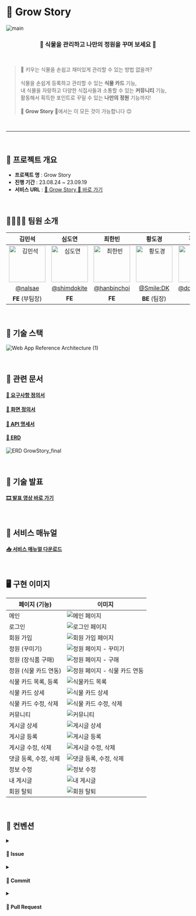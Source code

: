 # 🌳 Grow Story
![main](https://github.com/nalsae/seb45_main_011/assets/101828759/1d9742ff-27eb-4ac2-8e59-d56bbade03d3)
<main align="center">
    <h3 align="center">🌱 식물을 관리하고 나만의 정원을 꾸며 보세요 🌱</h3> 
</main>

<br>

> 🤔 키우는 식물을 손쉽고 재미있게 관리할 수 있는 방법 없을까? <br>
> <br>
> 식물을 손쉽게 등록하고 관리할 수 있는 **식물 카드** 기능, <br>
> 내 식물을 자랑하고 다양한 식집사들과 소통할 수 있는 **커뮤니티** 기능, <br>
> 활동해서 획득한 포인트로 꾸밀 수 있는 **나만의 정원** 기능까지! <br>
> <br>
> 🌳 **Grow Story** 🌳에서는 이 모든 것이 가능합니다 😊

<br>

------------

<br>

## 🚩 프로젝트 개요
* **프로젝트 명** : Grow Story
* **진행 기간** : 23.08.24 ~ 23.09.19
* **서비스 URL** : [🌳 Grow Story 🌳 바로 가기](https://grow-story.vercel.app/)

<br>

## 👨‍👩‍👧‍👦 팀원 소개
| 김민석 | 심도연 | 최한빈 | 황도경 | 김도형 | 이승태 |
| :---: | :---: | :---: | :---: | :---: | :---: |
| <img alt="김민석" src="https://avatars.githubusercontent.com/u/101828759?v=4" height="100" width="100"> | <img alt="심도연" src="https://avatars.githubusercontent.com/u/126948653?v=4" height="100" width="100"> | <img alt="최한빈" src="https://avatars.githubusercontent.com/u/44600584?v=4" height="100" width="100"> | <img alt="황도경" src="https://avatars.githubusercontent.com/u/71459076?v=4" height="100" width="100"> | <img alt="김도형" src="https://avatars.githubusercontent.com/u/62333468?v=4" height="100" width="100"> | <img alt="이승태" src="https://avatars.githubusercontent.com/u/124790177?v=4" height="100" width="100"> |
| [@nalsae](https://github.com/nalsae) | [@shimdokite](https://github.com/shimdokite) | [@hanbinchoi](https://github.com/hanbinchoi) | [@Smile:DK](https://github.com/Dokyung-Hwang) | [@dohyoungK](https://github.com/dohyoungK) | [@NtoZero](https://github.com/NtoZero) 
| **FE** (부팀장) | **FE** | **FE** | **BE** (팀장) | **BE** | **BE** |

<br>

## 🔧 기술 스택
![Web App Reference Architecture (1)](https://github.com/nalsae/seb45_main_011/assets/101828759/86f50a74-2e0c-4a5d-8865-45e95f595593)

<br>

## 📝 관련 문서

#### [📌 요구사항 정의서](https://docs.google.com/spreadsheets/d/1DfUeCgU0jrdEpSmEmLVWainZ1wjpvFihpR83t6NWGdw/edit#gid=160309127)

#### [📌 화면 정의서](https://www.figma.com/file/yL1b8KClwZHoBXDcCp4wei/GrowStroy?type=design&node-id=1-8&mode=design)

#### [📌 API 명세서](https://documenter.getpostman.com/view/27565928/2s9Y5YS34h)

#### [📌 ERD](https://www.figma.com/file/yL1b8KClwZHoBXDcCp4wei/GrowStroy?type=design&node-id=1-8&mode=design)
  ![ERD  GrowStory_final](https://github.com/nalsae/seb45_main_011/assets/101828759/35b133c5-790e-48cf-be56-8eb2f4c54522)


<br>

## 🎤 기술 발표
#### [🎞 발표 영상 바로 가기](https://www.youtube.com/watch?v=GHia0UGUqTw)


<br>

## 📜 서비스 매뉴얼

#### [📥 서비스 매뉴얼 다운로드](https://github.com/codestates-seb/seb45_main_011/files/12667869/Grow.Story.pdf)


<br>

## 🖥 구현 이미지

| 페이지 (기능)           | 이미지                                                                           |
| ---------------------- | -------------------------------------------------------------------------------------- |
| 메인              | ![메인 페이지](https://github.com/nalsae/seb45_main_011/assets/101828759/7e293d8a-9934-4aa8-b3af-e6ccd7aa112b)|
| 로그인                 | ![로그인 페이지](https://github.com/nalsae/seb45_main_011/assets/101828759/7b393893-9c3b-45a3-aa21-748f46b8b522)|
| 회원 가입    |  ![회원 가입 페이지](https://github.com/nalsae/seb45_main_011/assets/101828759/9b6db6ec-0e98-4267-a172-c2adf29a9fb9) |
| 정원 (꾸미기)              |![정원 페이지 - 꾸미기](https://github.com/nalsae/seb45_main_011/assets/101828759/de3caba6-42f5-4708-ad9c-8bd2e50a4231)|
| 정원 (장식품 구매)        |  ![정원 페이지 - 구매](https://github.com/nalsae/seb45_main_011/assets/101828759/49c9acf3-b06d-44e9-9a16-208f8a022b63) |
| 정원 (식물 카드 연동)        |   ![정원 페이지 - 식물 카드 연동](https://github.com/nalsae/seb45_main_011/assets/101828759/ef6da970-f632-45b8-b0f9-eb737d5b9903)  |
| 식물 카드 목록, 등록        |  ![식물카드 목록](https://github.com/nalsae/seb45_main_011/assets/101828759/a7f05c66-9a9b-4ff0-a32d-08599fb4dd9a)   |
| 식물 카드 상세         |    ![식물 카드 상세](https://github.com/nalsae/seb45_main_011/assets/101828759/38ab89f9-ec9c-4410-aeb9-83e9cd09ca7e)  |
| 식물 카드 수정, 삭제 | ![식물 카드 수정, 삭제](https://github.com/nalsae/seb45_main_011/assets/101828759/6fe42722-8676-4eee-bd00-27bc16c9c9f0)|
| 커뮤니티            |   ![커뮤니티](https://github.com/nalsae/seb45_main_011/assets/101828759/a27f3bfd-3346-4070-a6b8-082b5708f73a)  |
| 게시글 상세            |     ![게시글 상세](https://github.com/nalsae/seb45_main_011/assets/101828759/128584db-95cd-4edf-9161-74962f67d645) |
| 게시글 등록            |    ![게시글 등록](https://github.com/nalsae/seb45_main_011/assets/101828759/211bd724-984e-45b8-989a-4c59246dbec2)  |
| 게시글 수정, 삭제            |    ![게시글 수정, 삭제](https://github.com/nalsae/seb45_main_011/assets/101828759/1ea79b6f-2717-406b-89f4-adbdfcaa785e)  |
| 댓글 등록, 수정, 삭제           |    ![댓글 등록, 수정, 삭제](https://github.com/nalsae/seb45_main_011/assets/101828759/52ccd8f0-5e30-4198-bfc9-2dca9b28b870)|
| 정보 수정           |    ![정보 수정](https://github.com/nalsae/seb45_main_011/assets/101828759/a74749c1-d239-48cc-ac55-f6eda46ff228)   |
| 내 게시글           |     ![내 게시글](https://github.com/nalsae/seb45_main_011/assets/101828759/9d05dd7d-0cd3-4f86-b0b8-43b5438ba724)   |
| 회원 탈퇴           |  ![회원 탈퇴](https://github.com/nalsae/seb45_main_011/assets/101828759/120777f3-9c77-4681-bd3c-78cd5204c90e) |


<br>

## 🤙 컨벤션

<details>
  <summary><h4>📌 Issue</h4></summary>
  
  1. 제목
    
  - 작업 내용에 따라 커밋 메시지에 사용하는 Gitmoji를 적절하게 작성
  - 자신이 작업한 내용을 한 눈에 파악하기 쉽도록 명사형으로 작성
    
```
[FE/BE] ✨ OOO 컴포넌트 구현
```

  2. 내용

    ## Abstracts
    * 간략하게 할 일에 대한 설명을 작성해주세요.
    
    ## To Do
    - [ ] 구현할 기능 1
    - [ ] 구현할 기능 2
    
    ## ETC
    * 추가적인 안내 사항이 있다면 작성해주세요.

</details>

<details>
  <summary><h4>📌 Commit</h4></summary>

  - 커밋 메시지
  
  1. 적절한 커밋 접두사 작성
  2. 커밋 메시지 내용 작성
  3. 내용 뒤에 이슈 (#이슈 번호)와 같이 작성하여 이슈 연결

    [FE/BE] 🔧 Conf: 초기 환경 설정 (#1)

  | 접두사 | 설명  |
  | --- | --- |
  | ✨ Feat : | 새로운 기능 구현  |
  | 🍱 Add :  | 에셋 파일 추가 |
  | 🐛 Fix : | 버그 수정 |
  | 📝 Docs : | 문서 추가 및 수정 |
  | 💄 Style : | 스타일링 작업 |
  | ♻️ Refactor : | 코드 리팩토링 (동작 변경 없음) |
  | 🧪 Test : | 테스트 |
  | 🚀 Deploy : | 배포 |
  | 🔧 Conf : | 빌드, 환경 설정 |
  | ✏️ Chore : | 기타 작업 |

</details>

<details>
  <summary><h4>📌 Pull Request</h4></summary>

  1. 제목
  - 작업 내용에 따라 커밋 메시지에 사용하는 Gitmoji를 적절하게 작성
  - 자신이 작업한 내용을 한 눈에 파악하기 쉽도록 명사형으로 작성
    
```
 [FE/BE] ✨ OOO 컴포넌트 구현
```

  2. 내용

    ## Title
    * 제목은 '✨ 홈 페이지 구현'과 같이 작성합니다.
    
    ## PR Type
    - [ ] FEAT: 새로운 기능 구현
    - [ ] ADD : 에셋 파일 추가
    - [ ] FIX: 버그 수정
    - [ ] DOCS: 문서 추가 및 수정
    - [ ] STYLE: 포맷팅 변경
    - [ ] REFACTOR: 코드 리팩토링
    - [ ] TEST: 테스트 관련
    - [ ] DEPLOY: 배포 관련
    - [ ] CONF: 빌드, 환경 설정
    - [ ] CHORE: 기타 작업
    
    ## Abstracts
    * 작업 내용에 대해 간략하게 설명을 작성해주세요.
    
    ## Description
    * 구체적인 작업 내용을 작성해주세요.
    * 이미지를 별도로 첨부하면 더 좋습니다 👍
    
    ## Discussion
    * 추후 논의할 점에 대해 작성해주세요.
    
    ---
    Close #1
    (작성한 Issue를 연결해주세요.)

</details>
